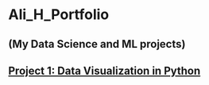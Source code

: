 # **Ali_H_Portfolio**
## (My Data Science and ML projects)

## [**Project 1: Data Visualization in Python**](https://github.com/hajnayeb/Python-Visualization)
